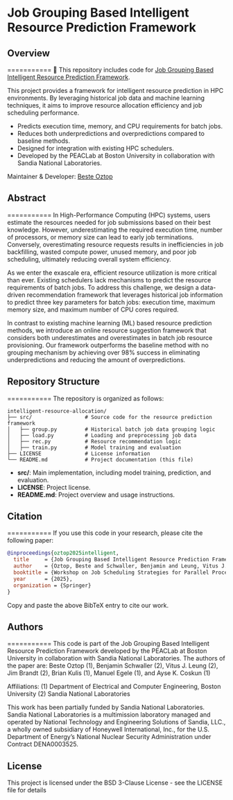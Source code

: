 # Job Grouping Based Intelligent Resource Prediction Framework

## Overview
===========
📖 This repository includes code for [Job Grouping Based Intelligent Resource Prediction Framework](https://www.bu.edu/peaclab/files/2025/06/JSSPP_2025_paper_19.pdf).

This project provides a framework for intelligent resource prediction in HPC environments. By leveraging historical job data and machine learning techniques, it aims to improve resource allocation efficiency and job scheduling performance.

- Predicts execution time, memory, and CPU requirements for batch jobs.
- Reduces both underpredictions and overpredictions compared to baseline methods.
- Designed for integration with existing HPC schedulers.
- Developed by the PEACLab at Boston University in collaboration with Sandia National Laboratories.

Maintainer & Developer: [Beste Oztop](https://github.com/beste-oztop)


## Abstract
===========
In High-Performance Computing (HPC) systems, users estimate the resources needed for job submissions based on their best knowledge. However, underestimating the required execution time, number of processors, or memory size can lead to early job terminations. Conversely, overestimating resource requests results in inefficiencies in job backfilling, wasted compute power, unused memory, and poor job scheduling, ultimately reducing overall system efficiency.

As we enter the exascale era, efficient resource utilization is more critical than ever. Existing schedulers lack mechanisms to predict the resource requirements of batch jobs. To address this challenge, we design a data-driven recommendation framework that leverages historical job information to predict three key parameters for batch jobs: execution time, maximum memory size, and maximum number of CPU cores required.

In contrast to existing machine learning (ML) based resource prediction methods, we introduce an online resource suggestion framework that considers both underestimates and overestimates in batch job resource provisioning. Our framework outperforms the baseline method with no grouping mechanism by achieving over 98% success in eliminating underpredictions and reducing the amount of overpredictions.

## Repository Structure
===========
The repository is organized as follows:

```
intelligent-resource-allocation/
├── src/                 # Source code for the resource prediction framework
│   ├── group.py         # Historical batch job data grouping logic
│   ├── load.py          # Loading and preprocessing job data
│   ├── rec.py           # Resource recommendation logic
│   ├── train.py         # Model training and evaluation
├── LICENSE              # License information
└── README.md            # Project documentation (this file)
```

- **src/**: Main implementation, including model training, prediction, and evaluation.
- **LICENSE**: Project license.
- **README.md**: Project overview and usage instructions.



## Citation
===========
If you use this code in your research, please cite the following paper:
```bibtex
@inproceedings{oztop2025intelligent,
  title     = {Job Grouping Based Intelligent Resource Prediction Framework},
  author    = {Oztop, Beste and Schwaller, Benjamin and Leung, Vitus J. and Brandt, Jim and Kulis, Brian and Egele, Manuel and Coskun, Ayse K.},
  booktitle = {Workshop on Job Scheduling Strategies for Parallel Processing},
  year      = {2025},
  organization = {Springer}
}
```
Copy and paste the above BibTeX entry to cite our work.


## Authors
===========
This code is part of the Job Grouping Based Intelligent Resource Prediction Framework developed by the PEACLab at Boston University in collaboration with Sandia National Laboratories. The authors of the paper are:
Beste Oztop (1), Benjamin Schwaller (2), Vitus J. Leung (2), Jim Brandt (2), Brian Kulis (1), Manuel Egele (1), and Ayse K. Coskun (1)

Affiliations: (1) Department of Electrical and Computer Engineering, Boston University (2) Sandia National Laboratories

This work has been partially funded by Sandia National Laboratories. Sandia National Laboratories is a multimission laboratory managed and operated by National Technology and Engineering Solutions of Sandia, LLC., a wholly owned subsidiary of Honeywell International, Inc., for the U.S. Department of Energy’s National Nuclear Security Administration under Contract DENA0003525.


## License
This project is licensed under the BSD 3-Clause License - see the LICENSE file for details